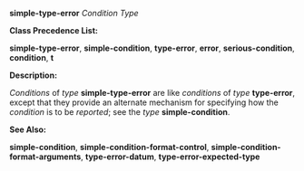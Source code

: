 **simple-type-error** *Condition Type* 



**Class Precedence List:** 



**simple-type-error**, **simple-condition**, **type-error**, **error**, **serious-condition**, **condition**, **t** 



**Description:** 



*Conditions* of *type* **simple-type-error** are like *conditions* of *type* **type-error**, except that they provide an alternate mechanism for specifying how the *condition* is to be *reported*; see the *type* **simple-condition**. 



**See Also:** 



**simple-condition**, **simple-condition-format-control**, **simple-condition-format-arguments**, **type-error-datum**, **type-error-expected-type** 

